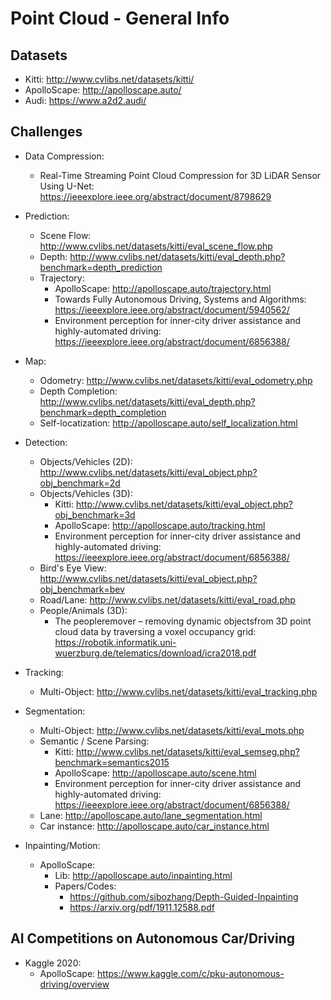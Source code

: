 # Point Cloud - General Info

## Datasets

- Kitti: http://www.cvlibs.net/datasets/kitti/
- ApolloScape: http://apolloscape.auto/
- Audi: https://www.a2d2.audi/

## Challenges

- Data Compression:
    - Real-Time Streaming Point Cloud Compression for 3D LiDAR Sensor Using U-Net: https://ieeexplore.ieee.org/abstract/document/8798629

- Prediction:
    - Scene Flow: http://www.cvlibs.net/datasets/kitti/eval_scene_flow.php
    - Depth: http://www.cvlibs.net/datasets/kitti/eval_depth.php?benchmark=depth_prediction
    - Trajectory: 
        - ApolloScape: http://apolloscape.auto/trajectory.html
        - Towards Fully Autonomous Driving, Systems and Algorithms: https://ieeexplore.ieee.org/abstract/document/5940562/
        - Environment perception for inner-city driver assistance and highly-automated driving: https://ieeexplore.ieee.org/abstract/document/6856388/

- Map:
    - Odometry: http://www.cvlibs.net/datasets/kitti/eval_odometry.php
    - Depth Completion: http://www.cvlibs.net/datasets/kitti/eval_depth.php?benchmark=depth_completion
    - Self-locatization: http://apolloscape.auto/self_localization.html

- Detection:
    - Objects/Vehicles (2D): http://www.cvlibs.net/datasets/kitti/eval_object.php?obj_benchmark=2d
    - Objects/Vehicles (3D): 
        - Kitti: http://www.cvlibs.net/datasets/kitti/eval_object.php?obj_benchmark=3d
        - ApolloScape: http://apolloscape.auto/tracking.html
        - Environment perception for inner-city driver assistance and highly-automated driving: https://ieeexplore.ieee.org/abstract/document/6856388/
    - Bird's Eye View: http://www.cvlibs.net/datasets/kitti/eval_object.php?obj_benchmark=bev
    - Road/Lane: http://www.cvlibs.net/datasets/kitti/eval_road.php
    - People/Animals (3D): 
        - The peopleremover – removing dynamic objectsfrom 3D point cloud data by traversing a voxel occupancy grid: https://robotik.informatik.uni-wuerzburg.de/telematics/download/icra2018.pdf

- Tracking: 
    - Multi-Object: http://www.cvlibs.net/datasets/kitti/eval_tracking.php

- Segmentation:
    - Multi-Object: http://www.cvlibs.net/datasets/kitti/eval_mots.php
    - Semantic / Scene Parsing: 
        - Kitti: http://www.cvlibs.net/datasets/kitti/eval_semseg.php?benchmark=semantics2015
        - ApolloScape: http://apolloscape.auto/scene.html
        - Environment perception for inner-city driver assistance and highly-automated driving: https://ieeexplore.ieee.org/abstract/document/6856388/
    - Lane: http://apolloscape.auto/lane_segmentation.html
    - Car instance: http://apolloscape.auto/car_instance.html

- Inpainting/Motion: 
    - ApolloScape: 
        - Lib: http://apolloscape.auto/inpainting.html
        - Papers/Codes: 
            - https://github.com/sibozhang/Depth-Guided-Inpainting
            - https://arxiv.org/pdf/1911.12588.pdf


## AI Competitions on Autonomous Car/Driving

- Kaggle 2020: 
    - ApolloScape: https://www.kaggle.com/c/pku-autonomous-driving/overview